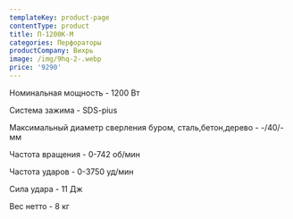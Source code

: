 ```yaml
---
templateKey: product-page
contentType: product
title: П-1200К-М
categories: Перфораторы
productCompany: Вихрь
image: /img/9hq-2-.webp
price: '9290'
---
```

Номинальная мощность - 1200 Вт

Система зажима - SDS-pius

Максимальный диаметр сверления буром, сталь,бетон,дерево - -/40/- мм

Частота вращения - 0-742 об/мин

Частота ударов - 0-3750 уд/мин

Сила удара - 11 Дж

Вес нетто - 8 кг

